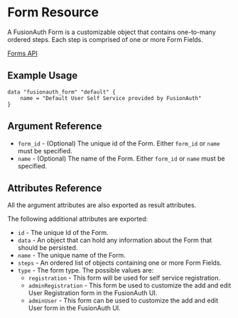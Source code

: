 # Form Resource

A FusionAuth Form is a customizable object that contains one-to-many ordered steps. Each step is comprised of one or more Form Fields.

[Forms API](https://fusionauth.io/docs/v1/tech/apis/forms)

## Example Usage

```hcl
data "fusionauth_form" "default" {
    name = "Default User Self Service provided by FusionAuth"
}
```

## Argument Reference

* `form_id` - (Optional) The unique id of the Form. Either `form_id` or `name` must be specified.
* `name` - (Optional) The name of the Form. Either `form_id` or `name` must be specified.

## Attributes Reference

All the argument attributes are also exported as result attributes.

The following additional attributes are exported:

* `id` - The unique Id of the Form.
* `data` - An object that can hold any information about the Form that should be persisted.
* `name` - The unique name of the Form.
* `steps` - An ordered list of objects containing one or more Form Fields.
* `type` - The form type. The possible values are:
    * `registration` - This form will be used for self service registration.
    * `adminRegistration` - This form be used to customize the add and edit User Registration form in the FusionAuth UI.
    * `adminUser` - This form can be used to customize the add and edit User form in the FusionAuth UI.